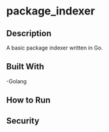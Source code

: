 # package_indexer

## Description
A basic package indexer written in Go. 

## Built With 
-Golang 

## How to Run 

## Security 